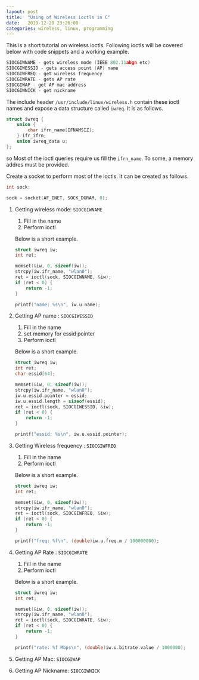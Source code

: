 ```yaml
---
layout: post
title:  "Using of Wireless ioctls in C"
date:   2019-12-20 23:26:00
categories: wireless, linux, programming
---
```


This is a short tutorial on wireless ioctls. Following ioctls will be covered below with code snippets and a working example.

```c
SIOCGIWNAME - gets wireless mode (IEEE 802.11abgn etc)
SIOCGIWESSID - gets access point (AP) name
SIOCGIWFREQ - get wireless frequency
SIOCGIWRATE - gets AP rate
SIOCGIWAP - get AP mac address
SIOCGIWNICK - get nickname
```

The include header `/usr/include/linux/wireless.h` contain these ioctl names and expose a data structure called `iwreq`. It is as follows.

```c
struct iwreq {
    union {
        char ifrn_name[IFNAMSIZ];
    } ifr_ifrn;
    union iwreq_data u;
};

```

so Most of the ioctl queries require us fill the `ifrn_name`. To some, a memory addres must be provided.

Create a socket to perform most of the ioctls. It can be created as follows.

```c
int sock;

sock = socket(AF_INET, SOCK_DGRAM, 0);
```

1. Getting wireless mode: `SIOCGIWNAME`

    1. Fill in the name 
    2. Perform ioctl

    Below is a short example.

    ```c
    struct iwreq iw;
    int ret;

    memset(&iw, 0, sizeof(iw));
    strcpy(iw.ifr_name, "wlan0");
    ret = ioctl(sock, SIOCGIWNAME, &iw);
    if (ret < 0) {
        return -1;
    }

    printf("name: %s\n", iw.u.name);

    ```

2. Getting AP name : `SIOCGIWESSID`

    1. Fill in the name
    2. set memory for essid pointer
    3. Perform ioctl

    Below is a short example.

    ```c
    struct iwreq iw;
    int ret;
    char essid[64];

    memset(&iw, 0, sizeof(iw));
    strcpy(iw.ifr_name, "wlan0");
    iw.u.essid.pointer = essid;
    iw.u.essid.length = sizeof(essid);
    ret = ioctl(sock, SIOCGIWESSID, &iw);
    if (ret < 0) {
        return -1;
    }

    printf("essid: %s\n", iw.u.essid.pointer);
    ```

3. Getting Wireless frequency : `SIOCGIWFREQ`

    1. Fill in the name
    2. Perform ioctl

    Below is a short example.

    ```c
    struct iwreq iw;
    int ret;
    
    memset(&iw, 0, sizeof(iw));
    strcpy(iw.ifr_name, "wlan0");
    ret = ioctl(sock, SIOCGIWFREQ, &iw);
    if (ret < 0) {
        return -1;
    }

    printf("freq: %f\n", (double)iw.u.freq.m / 100000000);
    
    ```

4. Getting AP Rate : `SIOCGIWRATE`

    1. Fill in the name
    2. Perform ioctl

    Below is a short example.

    ```c
    struct iwreq iw;
    int ret;

    memset(&iw, 0, sizeof(iw));
    strcpy(iw.ifr_name, "wlan0");
    ret = ioctl(sock, SIOCGIWRATE, &iw);
    if (ret < 0) {
        return -1;
    }

    printf("rate: %f Mbps\n", (double)iw.u.bitrate.value / 1000000);
    ```

5. Getting AP Mac: `SIOCGIWAP`

6. Getting AP Nickname: `SIOCGIWNICK`


